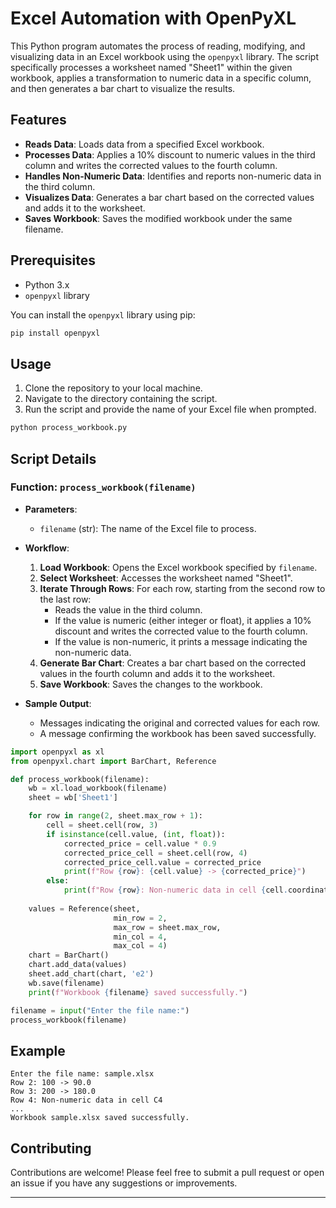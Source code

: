 # Excel Automation with OpenPyXL

This Python program automates the process of reading, modifying, and visualizing data in an Excel workbook using the `openpyxl` library. The script specifically processes a worksheet named "Sheet1" within the given workbook, applies a transformation to numeric data in a specific column, and then generates a bar chart to visualize the results.

## Features

- **Reads Data**: Loads data from a specified Excel workbook.
- **Processes Data**: Applies a 10% discount to numeric values in the third column and writes the corrected values to the fourth column.
- **Handles Non-Numeric Data**: Identifies and reports non-numeric data in the third column.
- **Visualizes Data**: Generates a bar chart based on the corrected values and adds it to the worksheet.
- **Saves Workbook**: Saves the modified workbook under the same filename.

## Prerequisites

- Python 3.x
- `openpyxl` library

You can install the `openpyxl` library using pip:

```bash
pip install openpyxl
```

## Usage

1. Clone the repository to your local machine.
2. Navigate to the directory containing the script.
3. Run the script and provide the name of your Excel file when prompted.

```bash
python process_workbook.py
```

## Script Details

### Function: `process_workbook(filename)`

- **Parameters**:
  - `filename` (str): The name of the Excel file to process.
  
- **Workflow**:
  1. **Load Workbook**: Opens the Excel workbook specified by `filename`.
  2. **Select Worksheet**: Accesses the worksheet named "Sheet1".
  3. **Iterate Through Rows**: For each row, starting from the second row to the last row:
      - Reads the value in the third column.
      - If the value is numeric (either integer or float), it applies a 10% discount and writes the corrected value to the fourth column.
      - If the value is non-numeric, it prints a message indicating the non-numeric data.
  4. **Generate Bar Chart**: Creates a bar chart based on the corrected values in the fourth column and adds it to the worksheet.
  5. **Save Workbook**: Saves the changes to the workbook.

- **Sample Output**:
  - Messages indicating the original and corrected values for each row.
  - A message confirming the workbook has been saved successfully.

```python
import openpyxl as xl
from openpyxl.chart import BarChart, Reference

def process_workbook(filename):
    wb = xl.load_workbook(filename)
    sheet = wb['Sheet1']

    for row in range(2, sheet.max_row + 1):
        cell = sheet.cell(row, 3)
        if isinstance(cell.value, (int, float)):
            corrected_price = cell.value * 0.9
            corrected_price_cell = sheet.cell(row, 4)
            corrected_price_cell.value = corrected_price
            print(f"Row {row}: {cell.value} -> {corrected_price}")
        else:
            print(f"Row {row}: Non-numeric data in cell {cell.coordinate}")
        
    values = Reference(sheet,
                       min_row = 2,
                       max_row = sheet.max_row,
                       min_col = 4,
                       max_col = 4)
    chart = BarChart()
    chart.add_data(values)
    sheet.add_chart(chart, 'e2')
    wb.save(filename)
    print(f"Workbook {filename} saved successfully.")

filename = input("Enter the file name:")
process_workbook(filename)
```

## Example

```text
Enter the file name: sample.xlsx
Row 2: 100 -> 90.0
Row 3: 200 -> 180.0
Row 4: Non-numeric data in cell C4
...
Workbook sample.xlsx saved successfully.
```

## Contributing

Contributions are welcome! Please feel free to submit a pull request or open an issue if you have any suggestions or improvements.

---
